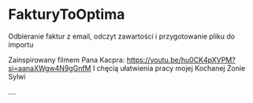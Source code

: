 # FakturyToOptima
Odbieranie faktur z email, odczyt zawartości i przygotowanie pliku do importu

Zainspirowany filmem Pana Kacpra: https://youtu.be/hu0CK4pXVPM?si=aanaXWgw4N9gGnfM
I chęcią ułatwienia pracy mojej Kochanej Żonie Sylwi

....

